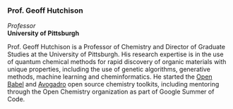 ### Prof. Geoff Hutchison

*Professor*  
**University of Pittsburgh**  

Prof. Geoff Hutchison is a Professor of Chemistry and Director of Graduate Studies at the University of Pittsburgh. 
His research expertise is in the use of quantum chemical methods for rapid discovery of organic materials with unique properties, including the use of genetic algorithms, generative methods, machine learning and cheminformatics. 
He started the [Open Babel](https://openbabel.org/) and [Avogadro](https://avogadro.cc/) open source chemistry toolkits, including mentoring through the Open Chemistry organization as part of Google Summer of Code.